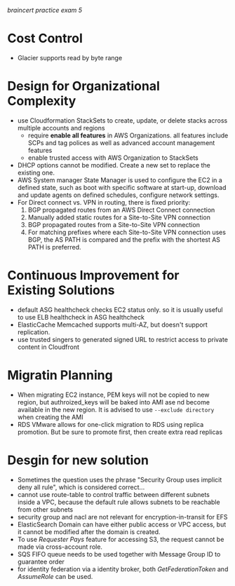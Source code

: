 _braincert practice exam 5_

# Cost Control

- Glacier supports read by byte range

# Design for Organizational Complexity

- use Cloudformation StackSets to create, update, or delete stacks across multiple accounts and regions
  - require __enable all features__ in AWS Organizations. all features include SCPs and tag polices as well as advanced account management features
  - enable trusted access with AWS Organization to StackSets
- DHCP options cannot be modified. Create a new set to replace the existing one.
- AWS System manager State Manager is used to configure the EC2 in a defined state, such as boot with specific software at start-up, download and update agents on defined schedules, configure network settings.
- For Direct connect vs. VPN in routing, there is fixed priority:
  1. BGP propagated routes from an AWS Direct Connect connection
  2. Manually added static routes for a Site-to-Site VPN connection
  3. BGP propagated routes from a Site-to-Site VPN connection
  4. For matching prefixes where each Site-to-Site VPN connection uses BGP, the AS PATH is compared and the prefix with the shortest AS PATH is preferred.
  
# Continuous Improvement for Existing Solutions

- default ASG healthcheck checks EC2 status only. so it is usually useful to use ELB healthcheck in ASG healthcheck
- ElasticCache Memcached supports multi-AZ, but doesn't support replication. 
- use trusted singers to generated signed URL to restrict access to private content in Cloudfront
  
# Migratin Planning

- When migrating EC2 instance, PEM keys will not be copied to new region, but authroized_keys will be baked into AMI ase nd become available in the new region. It is advised to use `--exclude directory` when creating the AMI
- RDS VMware allows for one-click migration to RDS using replica promotion. But be sure to promote first, then create extra read replicas

# Desgin for new solution

- Sometimes the question uses the phrase "Security Group uses implicit deny all rule", which is considered correct...
- cannot use route-table to control traffic between different subnets inside a VPC, because the default rule allows subnets to be reachable from other subnets
- security group and nacl are not relevant for encryption-in-transit for EFS 
- ElasticSearch Domain can have either public access or VPC access, but it cannot be modified after the domain is created.
- To use _Requester Pays_ feature for accessing S3, the request cannot be made via cross-account role.
- SQS FIFO queue needs to be used together with Message Group ID to guarantee order
- for identity federation via a identity broker, both _GetFederationToken_ and _AssumeRole_ can be used.

